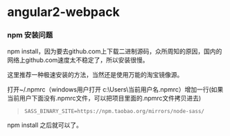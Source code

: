 # angular2-webpack

### npm 安装问题

npm install，因为要去github.com上下载二进制源码，众所周知的原因，国内的网络上github.com速度太不稳定了，所以安装很慢。

这里推荐一种极速安装的方法，当然还是使用万能的淘宝镜像源。

打开~/.npmrc（windows用户打开 c:\Users\当前用户名\.npmrc）增加一行(如果当前用户下面没有.npmrc文件，可以把项目里面的.npmrc文件拷贝进去)

>     SASS_BINARY_SITE=https://npm.taobao.org/mirrors/node-sass/

npm install 之后就可以了。
